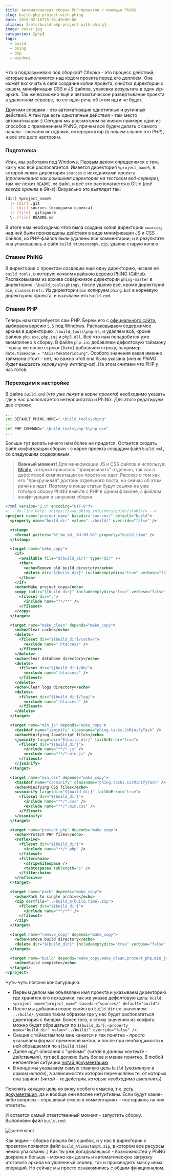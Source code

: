 ```yaml
---
title: Автоматическая сборка PHP-проектов с помощью PhiNG
slug: build-php-project-with-phing
date: 2016-02-16T15:36:49+00:00
aliases: [/etc/build-php-project-with-phing]
image: cover.jpg
categories: [php]
tags:
  - build
  - phing
  - php
  - windows
---
```


Что я подразумеваю под сборкой? Сборка - это процесс действий, которые выполняются над кодом проекта перед его деплоем. Она может включать в себя создание копии проекта, очистка директории с кэшем, минификация CSS и JS файлов, упаковка результата в один zip-архив. Так же возможно ещё и автоматическое развертывание проекта а удаленном сервере, но сегодня речь об этом идти не будет.

<!--more-->

Другими словами - это автоматизация однотипных и рутинных действий. А там где есть однотипные действия - там место автоматизации :) Сегодня мы рассмотрим на живом примере один из способов с применением PhiNG, причем всё будем делать с самого начала - скачаем исходники, интерпритатор (_в нашем случае это PHP_), и всё это дело настроим.

### Подготовка

Итак, мы работаем под Windows. Первым делом определимся с тем, как у нас всё располагается. Имеется директория `%project_name%`, в которой лежит директория `sources` с исходниками проекта (_пролинкована как домашняя директория на тестовом веб-сервере_), там же лежит `README.md` файл, и всё это располагается в Git-е (_всё всегда храним в Git-е_). Визуально это выглядит так:

```bash
[dir] %project_name%
  |- [dir] .git
  |- [dir] sources (исходники проекта)
  |- [file] .gitignore
  \- [file] README.md
```

В итоге нам необходимо чтоб была создана копия директории `sources`; над ней были произведены действия в виде минификации JS и CSS файлов, из PHP-файлов были удалены все комментарии; и в результате она упаковалась в файл `build_%timestamp%.zip`, удалив старую копию.

### Ставим PhiNG

В директории с проектом создадим ещё одну директорию, назвав её `build_tools`, в которую качаем [крайнюю версию PhiNG][1] ([GitHub](https://github.com/phingofficial/phing). Распаковываем из архива содержимое директории `phing-master` в директорию `.\build_tools\phing\`, после удалив всё, кроме директорий `bin`, `classes` и `etc`. Из директории `bin` копируем `phing.bat` в корневую директорию проекта, и называем его `build.cmd`.

### Ставим PHP

Теперь нам потребуется сам PHP. Берем его с [официального сайта](http://windows.php.net/download/), выбираем версию `5.5` под Windows. Распаковываем содержимое архива в директорию `.\build_tools\php-5\`, и удаляем всё, кроме файлов `php.exe`, `php.ini` и `php5.dll`. Всё что нам понадобится уже вкомпилено в сборку. В файле `php.ini` добавляем дефолтовую таймзону - сразу же после строки `[Date]` добавляем строку, например `date.timezone = "Asia/Yekaterinburg"`. Особого значения какая именно таймзона стоит - нет, но важно чтоб она была указана (_иначе PhiNG будет выдавать херову кучу warning-ов_). На этом считаем что PHP у нас готов.

### Переходим к настройке

В файле `build.cmd` (_что уже лежит в корне проекта_) необходимо указать где у нас располагается интерпритатор и PhiNG. Для этого редатируем две строки:

```bash
...
set DEFAULT_PHING_HOME=".\build_tools\phing"
...
set PHP_COMMAND=".\build_tools\php-5\php.exe"
...
```

Больше тут делать ничего нам более не придется. Остается создать файл конфигурации сборки - с корне проекта создадим файл `build.xml`, со следующим содержимым:

> **Важный момент!** Для минификации JS и CSS файлов я использую [Minify](https://github.com/matthiasmullie/minify), который пришлось "прикручивать" отдельно, так как в дефолтовой комплектации он просто не идет. Рассказ о том как его "прикручивал" достоин отдельного поста, но сейчас об этом речи не идет. Поэтому в конце статьи будут ссылки на уже готовую сборку PhiNG вместе с PHP в одном флаконе, с файлом конфигурации и запуском сборки.

```xml
<?xml version="1.0" encoding="UTF-8"?>
<!-- On-line help: <https://www.phing.info/docs/guide/stable/> -->
<project name="project_name" basedir="sources/" default="build">
  <property name="build_dir" value="../build/" override="false" />

  <tstamp>
    <format pattern="%Y_%m_%d__%H-%M-%S" property="build.time" />
  </tstamp>

  <target name="make_copy">
    <if>
      <available file="${build_dir}" type="dir" />
      <then>
        <echo>Remove old build directory</echo>
        <delete dir="${build_dir}" includeemptydirs="true" verbose="false" failonerror="true" />
      </then>
    </if>
    <echo>Make project copy</echo>
    <copy todir="${build_dir}" includeemptydirs="true" verbose="false" >
      <fileset dir=".">
        <include name="**/**" />
      </fileset>
    </copy>
  </target>

  <target name="make_clean" depends="make_copy">
    <echo>Clear cache</echo>
    <delete>
      <fileset dir="${build_dir}/cache/">
        <exclude name=".htaccess" />
      </fileset>
    </delete>
    <echo>Clear database directory</echo>
    <delete>
      <fileset dir="${build_dir}/db/">
        <exclude name=".htaccess" />
      </fileset>
    </delete>
    <echo>Clear logs directory</echo>
    <delete>
      <fileset dir="${build_dir}/log/">
        <exclude name=".htaccess" />
      </fileset>
    </delete>
  </target>

  <target name="min_js" depends="make_copy">
    <taskdef name="jsminify" classname="phing.tasks.JsMinifyTask" />
    <echo>Minifying JavaScript files</echo>
    <jsminify targetdir="${build_dir}" failOnError="true">
      <fileset dir="${build_dir}">
        <include name="**/*.js" />
        <exclude name="**/*.min.js" />
      </fileset>
    </jsminify>
  </target>

  <target name="min_css" depends="make_copy">
    <taskdef name="cssminify" classname="phing.tasks.CssMinifyTask" />
    <echo>Minifying CSS files</echo>
    <cssminify targetdir="${build_dir}" failOnError="true">
      <fileset dir="${build_dir}">
        <include name="**/*.css" />
        <exclude name="**/*.min.css" />
      </fileset>
    </cssminify>
  </target>

  <target name="protect_php" depends="make_copy">
    <echo>Protect PHP files</echo>
    <reflexive>
      <fileset dir="${build_dir}">
        <include name="**/*.php" />
      </fileset>
      <filterchain>
        <stripwhitespace />
        <tabtospaces tablength="1" />
      </filterchain>
    </reflexive>
  </target>

  <target name="pack" depends="make_copy">
    <echo>Pack to single archive</echo>
    <zip destfile="../build_${build.time}.zip">
      <fileset dir="${build_dir}">
        <include name="**/**" />
      </fileset>
    </zip>
  </target>

  <target name="remove_copy" depends="make_copy">
    <echo>Remove build directory</echo>
    <delete dir="${build_dir}" includeemptydirs="true" verbose="false" failonerror="false" />
  </target>

  <target name="build" depends="make_copy,make_clean,protect_php,min_js,min_css,pack,remove_copy">
    <echo>Build complete</echo>
  </target>
</project>
```

Чуть-чуть поясню конфигурацию:

- Первым делом мы объявляем имя проекта и указываем директорию где хранятся его исходники, так же указав дефолтовую цель: `build`. `<project name="project_name" basedir="sources/" default="build">`
- После мы добавили новое свойство `build_dir` со значением `../build/`, указав таким образом где у нас будет располагаться директория с билдом. Более того, к этому значению из конфига можно будет обращаться по `${build_dir}`. `<property name="build_dir" value="../build/" override="false" />`
- Секция с таймстампом мне кажется и так понятна - просто указываем формат временной метки, и после при необходимости к ней обращаемся по `${build.time}`
- Далее идут описания с "целями" (_читай в данном контекте - действиями_), тут всё должно быть более и менее понятно. В любой непонятной ситуации [читай документацию](https://www.phing.info/docs/guide/stable/)
- В конце мы указываем самую главную цель `build` (_указанную в самом начале_), в зависимостях которой перечисляем те, от которых она зависит (_читай - те действия, которые необходимо выполнить_)

Пояснять каждую цель не вижу особого смысла, т.к. [есть документация](https://www.phing.info/docs/guide/stable/), да и вообще они вполне интуитивны. Если будут какие-либо вопросы - спрашивай смело в комментариях - постараюсь на них ответить.

И остается самый ответственный момент - запустить сборку. Выполняем файл `build.cmd`:

![screenshot](https://hsto.org/webt/vl/pl/cf/vlplcfrqqvzp166enxyrmiftk74.png)

Как видим - сборка прошла без ошибок, и у нас в директории с проектом появился файл `build_%timestamp%.zip`, в котором все ресурсы нежно упакованы :) Как ты уже догадываешься - возможностей у PhiNG дохрена и больше - можно как делать и автоматическую загрузку итогового архива на удаленный сервер, так и производить массу иных операций. Но сейчас мы просто ознакомились с общим функционалом.

[1]:https://github.com/phingofficial/phing/archive/master.zip
